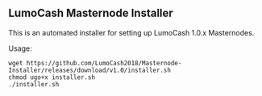LumoCash Masternode Installer
----------------

This is an automated installer for setting up LumoCash 1.0.x Masternodes.

Usage:

	wget https://github.com/LumoCash2018/Masternode-Installer/releases/download/v1.0/installer.sh
	chmod ugo+x installer.sh
	./installer.sh
